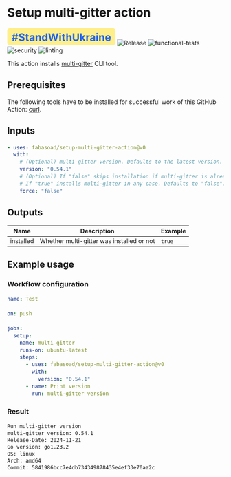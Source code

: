 # Setup multi-gitter action

[![Stand With Ukraine](https://raw.githubusercontent.com/vshymanskyy/StandWithUkraine/main/badges/StandWithUkraine.svg)](https://stand-with-ukraine.pp.ua)
![Release](https://img.shields.io/github/v/release/fabasoad/setup-multi-gitter-action?include_prereleases)
![functional-tests](https://github.com/fabasoad/setup-multi-gitter-action/actions/workflows/functional-tests.yml/badge.svg)
![security](https://github.com/fabasoad/setup-multi-gitter-action/actions/workflows/security.yml/badge.svg)
![linting](https://github.com/fabasoad/setup-multi-gitter-action/actions/workflows/linting.yml/badge.svg)

This action installs [multi-gitter](https://github.com/lindell/multi-gitter)
CLI tool.

## Prerequisites

The following tools have to be installed for successful work of this GitHub Action:
[curl](https://curl.se).

## Inputs

```yaml
- uses: fabasoad/setup-multi-gitter-action@v0
  with:
    # (Optional) multi-gitter version. Defaults to the latest version.
    version: "0.54.1"
    # (Optional) If "false" skips installation if multi-gitter is already installed.
    # If "true" installs multi-gitter in any case. Defaults to "false".
    force: "false"
```

## Outputs

<!-- prettier-ignore-start -->
| Name      | Description                               | Example |
|-----------|-------------------------------------------|---------|
| installed | Whether multi-gitter was installed or not | `true`  |
<!-- prettier-ignore-end -->

## Example usage

### Workflow configuration

```yaml
name: Test

on: push

jobs:
  setup:
    name: multi-gitter
    runs-on: ubuntu-latest
    steps:
      - uses: fabasoad/setup-multi-gitter-action@v0
        with:
          version: "0.54.1"
      - name: Print version
        run: multi-gitter version
```

### Result

```shell
Run multi-gitter version
multi-gitter version: 0.54.1
Release-Date: 2024-11-21
Go version: go1.23.2
OS: linux
Arch: amd64
Commit: 5841986bcc7e4db734349878435e4ef33e70aa2c
```
